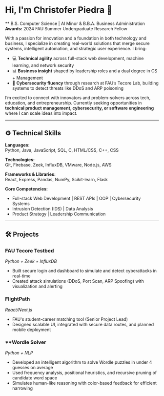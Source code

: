 # Hi, I'm Christofer Piedra 👋  
** B.S. Computer Science | AI Minor & B.B.A. Business Administration 
**Awards:** 2024 FAU Summer Undergraduate Research Fellow 

With a passion for innovation and a foundation in both technology and business, I specialize in creating real-world solutions that merge secure systems, intelligent automation, and strategic user experience. I bring:

- 💻 **Technical agility** across full-stack web development, machine learning, and network security  
- 📊 **Business insight** shaped by leadership roles and a dual degree in CS + Management  
- 🔐 **Cybersecurity fluency** through research at FAU’s Tecore Lab, building systems to detect threats like DDoS and ARP poisoning  

I’m excited to connect with innovators and problem-solvers across tech, education, and entrepreneurship. Currently seeking opportunities in **technical product management, cybersecurity, or software engineering** where I can scale ideas into impact.

---

## ⚙️ Technical Skills

**Languages:**  
Python, Java, JavaScript, SQL, C, HTML/CSS, C++, CSS

**Technologies:**  
Git, Firebase, Zeek, InfluxDB, VMware, Node.js, AWS

**Frameworks & Libraries:**  
React, Express, Pandas, NumPy, Scikit-learn, Flask  

**Core Competencies:**  
- Full-stack Web Development | REST APIs | OOP | Cybersecurity Systems  
- Intrusion Detection (IDS) | Data Analysis  
- Product Strategy | Leadership Communication  

---

## 🛠️ Projects

### **FAU Tecore Testbed**  
*Python + Zeek + InfluxDB*  
- Built secure login and dashboard to simulate and detect cyberattacks in real-time  
- Created attack simulations (DDoS, Port Scan, ARP Spoofing) with visualization and alerting  

### **FlightPath**  
*React/Next.js*  
- FAU's student-career matching tool (Senior Project Lead)  
- Designed scalable UI, integrated with secure data routes, and planned mobile deployment

### **Wordle Solver
*Python + NLP*
- Developed an intelligent algorithm to solve Wordle puzzles in under 4 guesses on average
- 	Used frequency analysis, positional heuristics, and recursive pruning of candidate word space
- 	Simulates human-like reasoning with color-based feedback for efficient narrowing
